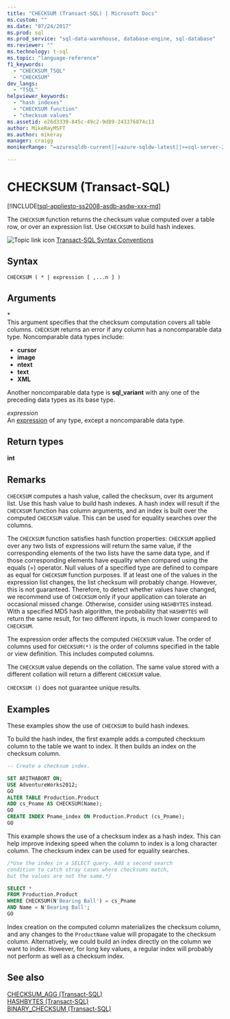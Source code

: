 ```yaml
---
title: "CHECKSUM (Transact-SQL) | Microsoft Docs"
ms.custom: ""
ms.date: "07/24/2017"
ms.prod: sql
ms.prod_service: "sql-data-warehouse, database-engine, sql-database"
ms.reviewer: ""
ms.technology: t-sql
ms.topic: "language-reference"
f1_keywords: 
  - "CHECKSUM_TSQL"
  - "CHECKSUM"
dev_langs: 
  - "TSQL"
helpviewer_keywords: 
  - "hash indexes"
  - "CHECKSUM function"
  - "checksum values"
ms.assetid: e26d3339-845c-49c2-9d89-243376874c13
author: MikeRayMSFT
ms.author: mikeray
manager: craigg
monikerRange: "=azuresqldb-current||=azure-sqldw-latest||>=sql-server-2016||=sqlallproducts-allversions||>=sql-server-linux-2017||=azuresqldb-mi-current"

---
```

# CHECKSUM (Transact-SQL)
[!INCLUDE[tsql-appliesto-ss2008-asdb-asdw-xxx-md](../../includes/tsql-appliesto-ss2008-asdb-asdw-xxx-md.md)]

The `CHECKSUM` function returns the checksum value computed over a table row, or over an expression list. Use `CHECKSUM` to build hash indexes.
  
![Topic link icon](../../database-engine/configure-windows/media/topic-link.gif "Topic link icon") [Transact-SQL Syntax Conventions](../../t-sql/language-elements/transact-sql-syntax-conventions-transact-sql.md)
  
## Syntax  
  
```
CHECKSUM ( * | expression [ ,...n ] )  
```  
  
## Arguments  
\*  
This argument specifies that the checksum computation covers all table columns. `CHECKSUM` returns an error if any column has a noncomparable data type. Noncomparable data types include:

- **cursor**
- **image**
- **ntext**
- **text**
- **XML**

Another noncomparable data type is **sql_variant** with any one of the preceding data types as its base type.
  
*expression*  
An [expression](../../t-sql/language-elements/expressions-transact-sql.md) of any type, except a noncomparable data type.
  
## Return types
 **int**  
  
## Remarks  
`CHECKSUM` computes a hash value, called the checksum, over its argument list. Use this hash value to build hash indexes. A hash index will result if the `CHECKSUM` function has column arguments, and an index is built over the computed `CHECKSUM` value. This can be used for equality searches over the columns.
  
The `CHECKSUM` function satisfies hash function properties: `CHECKSUM` applied over any two lists of expressions will return the same value, if the corresponding elements of the two lists have the same data type, and if those corresponding elements have equality when compared using the equals (=) operator. Null values of a specified type are defined to compare as equal for `CHECKSUM` function purposes. If at least one of the values in the expression list changes, the list checksum will probably change. However, this is not guaranteed. 
Therefore, to detect whether values have changed, we recommend use of `CHECKSUM` only if your application can tolerate an occasional missed change. Otherwise, consider using `HASHBYTES` instead. With a specified MD5 hash algorithm, the probability that `HASHBYTES` will return the same result, for two different inputs, is much lower compared to `CHECKSUM`.
  
The expression order affects the computed `CHECKSUM` value. The order of columns used for `CHECKSUM(*)` is the order of columns specified in the table or view definition. This includes computed columns.
  
The `CHECKSUM` value depends on the collation. The same value stored with a different collation will return a different `CHECKSUM` value.
  
`CHECKSUM ()` does not guarantee unique results.

## Examples  
These examples show the use of `CHECKSUM` to build hash indexes.
  
To build the hash index, the first example adds a computed checksum column to the table we want to index. It then builds an index on the checksum column. 
  
```sql
-- Create a checksum index.  

SET ARITHABORT ON;  
USE AdventureWorks2012;   
GO  
ALTER TABLE Production.Product  
ADD cs_Pname AS CHECKSUM(Name);  
GO  
CREATE INDEX Pname_index ON Production.Product (cs_Pname);  
GO  
```  
  
This example shows the use of a checksum index as a hash index. This can help improve indexing speed when the column to index is a long character column. The checksum index can be used for equality searches.
  
```sql
/*Use the index in a SELECT query. Add a second search   
condition to catch stray cases where checksums match,   
but the values are not the same.*/  

SELECT *   
FROM Production.Product  
WHERE CHECKSUM(N'Bearing Ball') = cs_Pname  
AND Name = N'Bearing Ball';  
GO  
```  
  
Index creation on the computed column materializes the checksum column, and any changes to the `ProductName` value will propagate to the checksum column. Alternatively, we could build an index directly on the column we want to index. However, for long key values, a regular index will probably not perform as well as a checksum index.
  
## See also
[CHECKSUM_AGG &#40;Transact-SQL&#41;](../../t-sql/functions/checksum-agg-transact-sql.md)  
[HASHBYTES &#40;Transact-SQL&#41;](../../t-sql/functions/hashbytes-transact-sql.md)  
[BINARY_CHECKSUM  &#40;Transact-SQL&#41;](../../t-sql/functions/binary-checksum-transact-sql.md)
  
  
